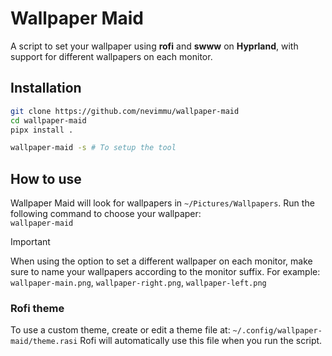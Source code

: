 # Wallpaper Maid

A script to set your wallpaper using **rofi** and **swww** on **Hyprland**, with support for different wallpapers on each monitor.

## Installation

```bash
git clone https://github.com/nevimmu/wallpaper-maid
cd wallpaper-maid
pipx install .

wallpaper-maid -s # To setup the tool
```

## How to use
Wallpaper Maid will look for wallpapers in `~/Pictures/Wallpapers`. Run the following command to choose your wallpaper:  
`wallpaper-maid`

> [!IMPORTANT]
> When using the option to set a different wallpaper on each monitor, make sure to name your wallpapers according to the monitor suffix. For example:
> `wallpaper-main.png`, `wallpaper-right.png`, `wallpaper-left.png`

### Rofi theme
To use a custom theme, create or edit a theme file at:
`~/.config/wallpaper-maid/theme.rasi`
Rofi will automatically use this file when you run the script.